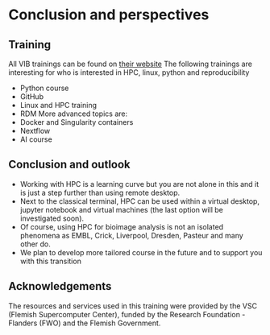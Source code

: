 # Conclusion and perspectives

## Training

All VIB trainings can be found on [their website](https://training.vib.be/)
The following trainings are interesting for who is interested in HPC, linux, python and reproducibility
- Python course
- GitHub
- Linux and HPC training
- RDM
More advanced topics are:
- Docker and Singularity containers
- Nextflow
- AI course

## Conclusion   and outlook

- Working with HPC is a learning curve but you are not alone in this and it is just a step further than using remote desktop.
- Next to the classical terminal, HPC can be used within a virtual desktop, jupyter notebook and virtual machines (the last option will be investigated soon).
- Of course, using HPC for bioimage analysis is not an isolated phenomena as EMBL, Crick, Liverpool, Dresden, Pasteur and many other do.
- We plan to develop more tailored course in the future and to support you with this transition

## Acknowledgements

The resources and services used in this training were provided by the VSC (Flemish Supercomputer Center), funded by the Research Foundation - Flanders (FWO) and the Flemish Government.
